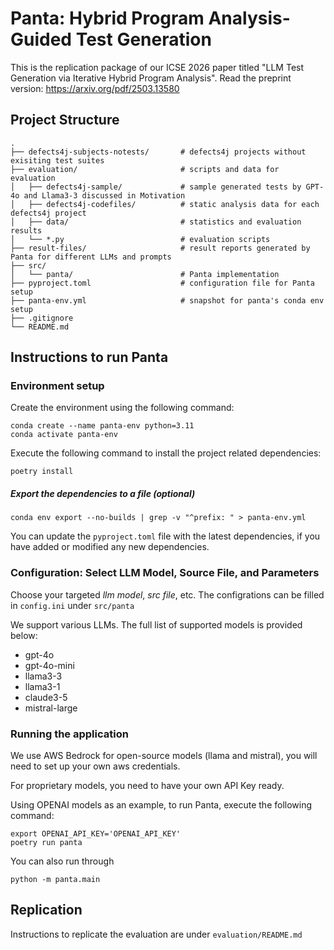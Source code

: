 # Panta: Hybrid Program Analysis-Guided Test Generation

This is the replication package of our ICSE 2026 paper titled "LLM Test Generation via Iterative Hybrid Program Analysis". Read the preprint version: https://arxiv.org/pdf/2503.13580

## Project Structure
    .
    ├── defects4j-subjects-notests/       # defects4j projects without exisiting test suites
    ├── evaluation/                       # scripts and data for evaluation
    │   ├── defects4j-sample/             # sample generated tests by GPT-4o and Llama3-3 discussed in Motivation
    │   ├── defects4j-codefiles/          # static analysis data for each defects4j project     
    │   ├── data/                         # statistics and evaluation results      
    │   └── *.py                          # evaluation scripts
    ├── result-files/                     # result reports generated by Panta for different LLMs and prompts    
    ├── src/
    │   └── panta/                        # Panta implementation
    ├── pyproject.toml                    # configuration file for Panta setup
    ├── panta-env.yml                     # snapshot for panta's conda env setup
    ├── .gitignore   
    └── README.md    

## Instructions to run Panta


### Environment setup
Create the environment using the following command:
```
conda create --name panta-env python=3.11
conda activate panta-env
```

Execute the following command to install the project related dependencies:
```
poetry install
```

##### Export the dependencies to a file (optional)
```
conda env export --no-builds | grep -v "^prefix: " > panta-env.yml
```

You can update the `pyproject.toml` file with the latest dependencies, if you have added or modified any new dependencies. 

### Configuration: Select LLM Model, Source File, and Parameters

Choose your targeted _llm model_, _src file_, etc. The configrations can be filled in `config.ini` under `src/panta`

We support various LLMs. The full list of supported models is provided below:
- gpt-4o
- gpt-4o-mini
- llama3-3
- llama3-1
- claude3-5
- mistral-large


### Running the application
We use AWS Bedrock for open-source models (llama and mistral), you will need to set up your own aws credentials.

For proprietary models, you need to have your own API Key ready.

Using OPENAI models as an example, to run Panta,  execute the following command:

```
export OPENAI_API_KEY='OPENAI_API_KEY'
poetry run panta
```
You can also run through 
```commandline
python -m panta.main
```


## Replication
Instructions to replicate the evaluation are under `evaluation/README.md`
